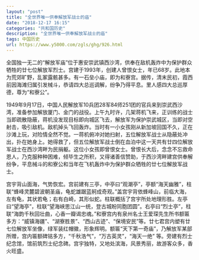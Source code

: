 ```yaml
---
layout: "post"
title: "全世界唯一供奉解放军战士的庙"
date: "2018-12-17 16:15"
categories: "共和国历史"
description: "全世界唯一供奉解放军战士的庙"
tags: 中国历史
url: https://www.y5000.com/zgls/ghg/926.html
---
```






全国独一无二的“解放军庙”位于惠安崇武镇西沙湾，供奉在敌机轰炸中为保护群众牺牲的廿七位解放军烈士。宫建于1993年，创建人曾恨女士，年已68岁。此地本为荒郊旷野，乱冢露骸甚多。有一石垒小庙，即为和寮宫。据传，清末民初，霞西前因海滩归属引发械斗，恭请四大总巡调解，纷争乃得平息。里人感四大总巡厚德，尊为“和寮公”。  
  
1949年9月17日，中国人民解放军10兵团28军84师251团的官兵来到崇武西沙湾，准备参加解放厦门、金门的战役。上午九时许，几架蒋机飞来，正训练的战士当即疏散隐蔽，蒋机没发现目标即向城区飞去，解放军为保护崇武城区，当即对空射击，吸引敌机。敌机掉头飞回轰炸。当时有一小女孩刚从新加坡回国不久，正在沙滩上玩，对险情全然不觉。一蒋机俯冲对她扫射，五位解放军战士从隐蔽处冲出，扑在她身上。她得救了，但五位解放军战士倒在血泊中这一天共有廿四位解放军战士在西沙湾畔为民捐躯。这位小女孩即曾恨女士。曾恨长大后，念念不忘救命恩人，乃克服种种困难，倾毕生之所积，又得诸善信赞助，于西沙湾畔建宫供奉解纷争，平息械斗的和寮公和当年在飞机轰炸中为保护群众牺牲的廿七位解放军战士。  
  
宫宇背山面海，气势恢宏。宫前建有三亭，中亭曰“观潮亭”，亭额“海天幽雅”，柱联“蜂峰灵麓碧波朝圣庙，龟蛇雄踞蓝舸成奇观。”盖宫宇背依蜂峰山，前临大海，左有龟，其状若龟；右有白崎，其形似蛇。柱联概括了宫宇所处地理形胜。左亭曰“望海亭”，柱联“望海峡思江山一统，登古城盼同胞团圆”。右亭曰“烈士亭”，柱联“海韵千秋回壮曲，心香一瓣谒忠魂。”和寮宫内有泉州名士王爱琛先生所书额匾多方：“威镇海疆”、“湖寮胜景”、“西山古迹”、“保境安民”等。廿七君宫内塑有廿七位解放军坐像，绿军装红帽徽，形象辉明。额匾“天下第一奇庙”，乃解放军某部所赠，宫内匾额碑铭多方，“千秋浩气”，“万古英灵”，“海天一绝”
等。旁建有烈士纪念馆，馆前筑烈士纪念碑。宫宇独特，又地处滨海，风景秀丽，故游客众多，香火旺盛。  
